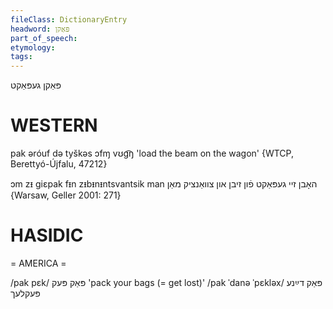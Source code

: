 ```yaml
---
fileClass: DictionaryEntry
headword: פּאַקן
part_of_speech: 
etymology: 
tags: 
---
```

פּאַקן
געפּאַקט

WESTERN
========

pak əróuf də tyškəs ɔfɱ vʊg͡ŋ 'load the beam on the wagon' {WTCP, Berettyó-Újfalu, 47212}

ɔm zᵻ giɛpak fᵻn zᵻbᵻnᵻntsvantsik man האָבן זיי געפּאַקט פֿון זיבן און צוואַנציק מאַן {Warsaw, Geller 2001: 271}

HASIDIC
=======
= AMERICA = 

/pak pɛk/ פּאַק פּעק 'pack your bags (= get lost)'
/pak ˈdanə ˈpɛkləx/ פּאַק דײַנע פּעקלעך